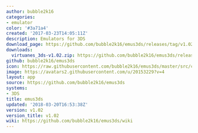 ```yaml
---
author: bubble2k16
categories:
- emulator
color: '#3a71a4'
created: '2017-03-23T14:05:11Z'
description: Emulators for 3DS
download_page: https://github.com/bubble2k16/emus3ds/releases/tag/v1.02
downloads:
  virtuanes_3ds-v1.02.zip: https://github.com/bubble2k16/emus3ds/releases/download/v1.02/virtuanes_3ds-v1.02.zip
github: bubble2k16/emus3ds
icon: https://raw.githubusercontent.com/bubble2k16/emus3ds/master/src/cores/virtuanes/assets/icon.png
image: https://avatars2.githubusercontent.com/u/20153229?v=4
layout: app
source: https://github.com/bubble2k16/emus3ds
systems:
- 3DS
title: emus3ds
updated: '2018-03-20T16:53:38Z'
version: v1.02
version_title: v1.02
wiki: https://github.com/bubble2k16/emus3ds/wiki
---
```

